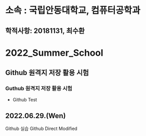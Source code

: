 소속 : 국립안동대학교, 컴퓨터공학과
===========================
학적사항: 20181131, 최수환
----------------------------------------

# 2022_Summer_School
## Github 원격지 저장 활용 시험
### Guthub 원격지 저장 활용 시험
* Github Test
## 2022.06.29.(Wen)
Github 실습
Github Direct Modified

